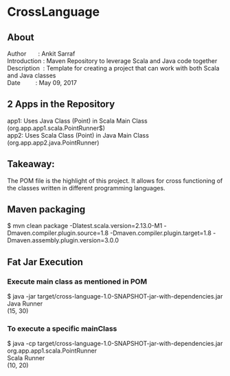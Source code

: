 # CrossLanguage

## About
Author&nbsp;&nbsp;&nbsp;&nbsp;&nbsp;&nbsp;&nbsp;:&nbsp;Ankit Sarraf
<br/>Introduction&nbsp;:&nbsp;Maven Repository to leverage Scala and Java code together
<br/>Description&nbsp;&nbsp;:&nbsp;Template for creating a project that can work with both Scala and Java classes
<br/>Date&nbsp;&nbsp;&nbsp;&nbsp;&nbsp;&nbsp;&nbsp;&nbsp;&nbsp;:&nbsp;May 09, 2017

## 2 Apps in the Repository
app1: Uses Java Class (Point) in Scala Main Class (org.app.app1.scala.PointRunner$)
<br/>app2: Uses Scala Class (Point) in Java Main Class (org.app.app2.java.PointRunner)

## Takeaway:
The POM file is the highlight of this project. It allows for cross functioning of the classes written in different programming languages.

## Maven packaging
$ mvn clean package -Dlatest.scala.version=2.13.0-M1 -Dmaven.compiler.plugin.source=1.8 -Dmaven.compiler.plugin.target=1.8 -Dmaven.assembly.plugin.version=3.0.0

## Fat Jar Execution
### Execute main class as mentioned in POM
$ java -jar target/cross-language-1.0-SNAPSHOT-jar-with-dependencies.jar 
<br>Java Runner
<br>(15, 30)

### To execute a specific mainClass
$ java -cp target/cross-language-1.0-SNAPSHOT-jar-with-dependencies.jar org.app.app1.scala.PointRunner
<br>Scala Runner
<br>(10, 20)
